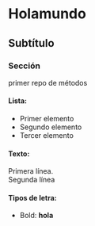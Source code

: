 # Holamundo
## Subtítulo
### Sección
primer repo de métodos

#### Lista:
* Primer elemento
* Segundo elemento
* Tercer elemento

#### Texto:
<p> Primera línea. <br>
  Segunda línea </p>
  
#### Tipos de letra:
* Bold: <strong> hola </strong>
